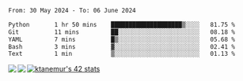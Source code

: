 <!--START_SECTION:waka-->

```txt
From: 30 May 2024 - To: 06 June 2024

Python       1 hr 50 mins    ████████████████████▒░░░░   81.75 %
Git          11 mins         ██░░░░░░░░░░░░░░░░░░░░░░░   08.18 %
YAML         7 mins          █▒░░░░░░░░░░░░░░░░░░░░░░░   05.68 %
Bash         3 mins          ▓░░░░░░░░░░░░░░░░░░░░░░░░   02.41 %
Text         1 min           ▒░░░░░░░░░░░░░░░░░░░░░░░░   01.13 %
```

<!--END_SECTION:waka-->
<a href="https://github.com/anuraghazra/github-readme-stats">
  <img align="left" src="https://github-readme-stats.vercel.app/api?username=Tanesan&count_private=true&show_icons=true" />
<img align="left" src="https://github-readme-stats.vercel.app/api/top-langs/?username=Tanesan" />
</a>

[![ktanemur's 42 stats](https://badge42.vercel.app/api/v2/cl1wslf6s002109l771rng2w8/stats?cursusId=21&coalitionId=62)](https://github.com/JaeSeoKim/badge42)
